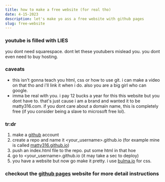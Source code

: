 ```yaml
---
title: how to make a free website (for real tho)
date: 4-15-2023
description: let's make yo ass a free website with github pages
slug: free-website
---
```

### youtube is filled with LIES
you dont need squarespace. dont let these youtubers mislead you. you dont even need to buy hosting. 

### caveats
- this isn't gonna teach you html, css or how to use git. i can make a video on that tho and i'll link it when i do. also you are a big girl who can google.
- imma be real with you. i pay 12 bucks a year for this this website but you dont have to. that's just cause i am a brand and wanted it to be matty316.com. if you dont care about a domain name, this is completely free (if you consider being a slave to microsoft free lol). 

### tr:dr
1. make a [github](https://github.com) account 
2. create a repo and name it <your_username>.github.io (for example mine is called [matty316.github.io](https://github.com/matty316.github.io))
3. push an index.html file to the repo. put some html in that hoe
4. go to <your_username>.github.io (it may take a sec to deploy) 
5. you have a website but now go make it pretty. i use [bulma.io](https://bulma.io) for css.
### checkout the [github pages](https://pages.github.com/) website for more detail instructions
